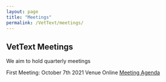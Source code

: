 ```yaml
---
layout: page
title: "Meetings"
permalink: /VetText/meetings/
---
```


## VetText Meetings
We aim to hold quarterly meetings

First Meeting: October 7th 2021
Venue Online
[Meeting Agenda](meetings/07102021/agenda.md)
